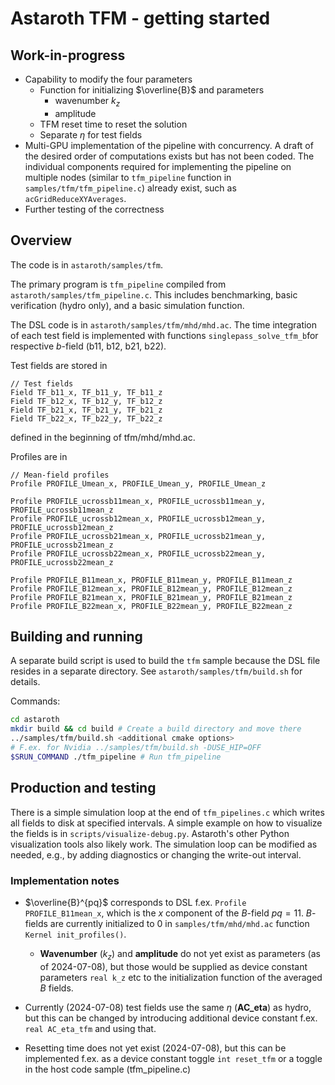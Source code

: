 # Astaroth TFM - getting started

## Work-in-progress
- Capability to modify the four parameters
    - Function for initializing $\overline{B}$ and parameters
        - wavenumber $k_z$
        - amplitude
    - TFM reset time to reset the solution
    - Separate $\eta$ for test fields
- Multi-GPU implementation of the pipeline with concurrency. A draft of the desired order of computations exists but has not been coded. The individual components required for implementing the pipeline on multiple nodes (similar to `tfm_pipeline` function in `samples/tfm/tfm_pipeline.c`) already exist, such as `acGridReduceXYAverages`.
- Further testing of the correctness

## Overview

The code is in `astaroth/samples/tfm`.

The primary program is `tfm_pipeline` compiled from `astaroth/samples/tfm_pipeline.c`. This includes benchmarking, basic verification (hydro only), and a basic simulation function.

The DSL code is in `astaroth/samples/tfm/mhd/mhd.ac`. The time integration of each test field is implemented with functions `singlepass_solve_tfm_b`for respective $b$-field (b11, b12, b21, b22).

Test fields are stored in
```
// Test fields
Field TF_b11_x, TF_b11_y, TF_b11_z
Field TF_b12_x, TF_b12_y, TF_b12_z
Field TF_b21_x, TF_b21_y, TF_b21_z
Field TF_b22_x, TF_b22_y, TF_b22_z
```
defined in the beginning of tfm/mhd/mhd.ac.

Profiles are in
```
// Mean-field profiles
Profile PROFILE_Umean_x, PROFILE_Umean_y, PROFILE_Umean_z

Profile PROFILE_ucrossb11mean_x, PROFILE_ucrossb11mean_y, PROFILE_ucrossb11mean_z
Profile PROFILE_ucrossb12mean_x, PROFILE_ucrossb12mean_y, PROFILE_ucrossb12mean_z
Profile PROFILE_ucrossb21mean_x, PROFILE_ucrossb21mean_y, PROFILE_ucrossb21mean_z
Profile PROFILE_ucrossb22mean_x, PROFILE_ucrossb22mean_y, PROFILE_ucrossb22mean_z

Profile PROFILE_B11mean_x, PROFILE_B11mean_y, PROFILE_B11mean_z
Profile PROFILE_B12mean_x, PROFILE_B12mean_y, PROFILE_B12mean_z
Profile PROFILE_B21mean_x, PROFILE_B21mean_y, PROFILE_B21mean_z
Profile PROFILE_B22mean_x, PROFILE_B22mean_y, PROFILE_B22mean_z
```

## Building and running

A separate build script is used to build the `tfm` sample because the DSL file resides in a separate directory. See `astaroth/samples/tfm/build.sh` for details.

Commands:
```Bash
cd astaroth
mkdir build && cd build # Create a build directory and move there
../samples/tfm/build.sh <additional cmake options>
# F.ex. for Nvidia ../samples/tfm/build.sh -DUSE_HIP=OFF
$SRUN_COMMAND ./tfm_pipeline # Run tfm_pipeline
```

## Production and testing

There is a simple simulation loop at the end of `tfm_pipelines.c` which writes all fields to disk at specified intervals. A simple example on how to visualize the fields is in `scripts/visualize-debug.py`. Astaroth's other Python visualization tools also likely work. The simulation loop can be modified as needed, e.g., by adding diagnostics or changing the write-out interval.

### Implementation notes

- $\overline{B}^{pq}$ corresponds to DSL f.ex. `Profile PROFILE_B11mean_x`, which is the $x$ component of the $B$-field $pq = 11$. $B$-fields are currently initialized to $0$ in `samples/tfm/mhd/mhd.ac` function `Kernel init_profiles()`.
    - **Wavenumber** ($k_z$) and **amplitude** do not yet exist as parameters (as of 2024-07-08), but those would be supplied as device constant parameters `real k_z` etc to the initialization function of the averaged $B$ fields.

- Currently (2024-07-08) test fields use the same $\eta$ (**AC_eta**) as hydro, but this can be changed by introducing additional device constant f.ex. `real AC_eta_tfm` and using that.
- Resetting time does not yet exist (2024-07-08), but this can be implemented f.ex. as a device constant toggle `int reset_tfm` or a toggle in the host code sample (tfm_pipeline.c) 